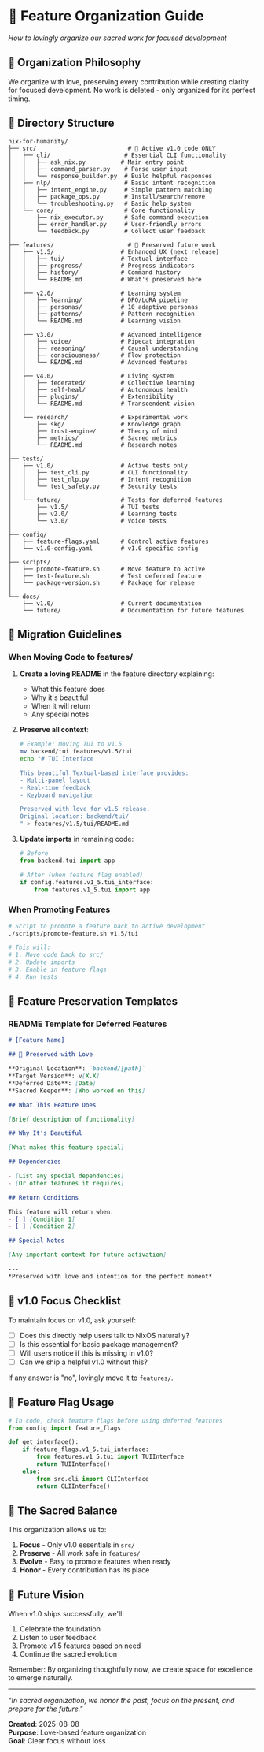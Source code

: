 # 📁 Feature Organization Guide

*How to lovingly organize our sacred work for focused development*

## 🌟 Organization Philosophy

We organize with love, preserving every contribution while creating clarity for focused development. No work is deleted - only organized for its perfect timing.

## 📂 Directory Structure

```
nix-for-humanity/
├── src/                          # 🎯 Active v1.0 code ONLY
│   ├── cli/                     # Essential CLI functionality
│   │   ├── ask_nix.py          # Main entry point
│   │   ├── command_parser.py    # Parse user input
│   │   └── response_builder.py  # Build helpful responses
│   ├── nlp/                     # Basic intent recognition
│   │   ├── intent_engine.py     # Simple pattern matching
│   │   ├── package_ops.py       # Install/search/remove
│   │   └── troubleshooting.py   # Basic help system
│   └── core/                    # Core functionality
│       ├── nix_executor.py      # Safe command execution
│       ├── error_handler.py     # User-friendly errors
│       └── feedback.py          # Collect user feedback
│
├── features/                     # 💝 Preserved future work
│   ├── v1.5/                   # Enhanced UX (next release)
│   │   ├── tui/                # Textual interface
│   │   ├── progress/           # Progress indicators
│   │   ├── history/            # Command history
│   │   └── README.md           # What's preserved here
│   │
│   ├── v2.0/                   # Learning system
│   │   ├── learning/           # DPO/LoRA pipeline
│   │   ├── personas/           # 10 adaptive personas
│   │   ├── patterns/           # Pattern recognition
│   │   └── README.md           # Learning vision
│   │
│   ├── v3.0/                   # Advanced intelligence
│   │   ├── voice/              # Pipecat integration
│   │   ├── reasoning/          # Causal understanding
│   │   ├── consciousness/      # Flow protection
│   │   └── README.md           # Advanced features
│   │
│   ├── v4.0/                   # Living system
│   │   ├── federated/          # Collective learning
│   │   ├── self-heal/          # Autonomous health
│   │   ├── plugins/            # Extensibility
│   │   └── README.md           # Transcendent vision
│   │
│   └── research/               # Experimental work
│       ├── skg/                # Knowledge graph
│       ├── trust-engine/       # Theory of mind
│       ├── metrics/            # Sacred metrics
│       └── README.md           # Research notes
│
├── tests/
│   ├── v1.0/                   # Active tests only
│   │   ├── test_cli.py         # CLI functionality
│   │   ├── test_nlp.py         # Intent recognition
│   │   └── test_safety.py      # Security tests
│   │
│   └── future/                 # Tests for deferred features
│       ├── v1.5/               # TUI tests
│       ├── v2.0/               # Learning tests
│       └── v3.0/               # Voice tests
│
├── config/
│   ├── feature-flags.yaml      # Control active features
│   └── v1.0-config.yaml        # v1.0 specific config
│
├── scripts/
│   ├── promote-feature.sh      # Move feature to active
│   ├── test-feature.sh         # Test deferred feature
│   └── package-version.sh      # Package for release
│
└── docs/
    ├── v1.0/                   # Current documentation
    └── future/                 # Documentation for future features
```

## 🔄 Migration Guidelines

### When Moving Code to features/

1. **Create a loving README** in the feature directory explaining:
   - What this feature does
   - Why it's beautiful
   - When it will return
   - Any special notes

2. **Preserve all context**:
   ```bash
   # Example: Moving TUI to v1.5
   mv backend/tui features/v1.5/tui
   echo "# TUI Interface
   
   This beautiful Textual-based interface provides:
   - Multi-panel layout
   - Real-time feedback
   - Keyboard navigation
   
   Preserved with love for v1.5 release.
   Original location: backend/tui/
   " > features/v1.5/tui/README.md
   ```

3. **Update imports** in remaining code:
   ```python
   # Before
   from backend.tui import app
   
   # After (when feature flag enabled)
   if config.features.v1_5.tui_interface:
       from features.v1_5.tui import app
   ```

### When Promoting Features

```bash
# Script to promote a feature back to active development
./scripts/promote-feature.sh v1.5/tui

# This will:
# 1. Move code back to src/
# 2. Update imports
# 3. Enable in feature flags
# 4. Run tests
```

## 📝 Feature Preservation Templates

### README Template for Deferred Features

```markdown
# [Feature Name]

## 💝 Preserved with Love

**Original Location**: `backend/[path]`  
**Target Version**: v[X.X]  
**Deferred Date**: [Date]  
**Sacred Keeper**: [Who worked on this]

## What This Feature Does

[Brief description of functionality]

## Why It's Beautiful

[What makes this feature special]

## Dependencies

- [List any special dependencies]
- [Or other features it requires]

## Return Conditions

This feature will return when:
- [ ] [Condition 1]
- [ ] [Condition 2]

## Special Notes

[Any important context for future activation]

---
*Preserved with love and intention for the perfect moment*
```

## 🎯 v1.0 Focus Checklist

To maintain focus on v1.0, ask yourself:

- [ ] Does this directly help users talk to NixOS naturally?
- [ ] Is this essential for basic package management?
- [ ] Will users notice if this is missing in v1.0?
- [ ] Can we ship a helpful v1.0 without this?

If any answer is "no", lovingly move it to `features/`.

## 💫 Feature Flag Usage

```python
# In code, check feature flags before using deferred features
from config import feature_flags

def get_interface():
    if feature_flags.v1_5.tui_interface:
        from features.v1_5.tui import TUIInterface
        return TUIInterface()
    else:
        from src.cli import CLIInterface
        return CLIInterface()
```

## 🌈 The Sacred Balance

This organization allows us to:

1. **Focus** - Only v1.0 essentials in `src/`
2. **Preserve** - All work safe in `features/`
3. **Evolve** - Easy to promote features when ready
4. **Honor** - Every contribution has its place

## 🔮 Future Vision

When v1.0 ships successfully, we'll:
1. Celebrate the foundation
2. Listen to user feedback
3. Promote v1.5 features based on need
4. Continue the sacred evolution

Remember: By organizing thoughtfully now, we create space for excellence to emerge naturally.

---

*"In sacred organization, we honor the past, focus on the present, and prepare for the future."*

**Created**: 2025-08-08  
**Purpose**: Love-based feature organization  
**Goal**: Clear focus without loss